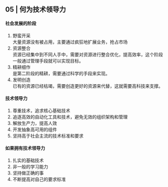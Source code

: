 ## 05 | 何为技术领导力
#### 社会发展的阶段
1. 野蛮开采  
大量资源没有被占用，主要通过疯狂地扩展业务，抢占市场
2. 资源整合  
资源已经集中到不同人手中，需要对资源进行整合优化，提高效率，这个阶段一般通过管理手段就可以实现目标。
3. 精耕细作  
是第二阶段的精耕，需要通过科学的手段来实现。
4. 发明创造  
已有的资源已经枯竭，需要创造更好的资源来代替，这就需要高科技来支撑。
#### 技术领导力
1. 尊重技术，追求核心基础技术
2. 追逐高效的自动化工具和技术，避免无效的组织架构和管理
3. 解放生产力，提高人效
4. 开发抽象高可用的组件
5. 坚持高于社会主流的技术标准和要求
#### 如果拥有技术领导力
1. 扎实的基础技术
2. 非一般的学习能力
3. 坚持做正确的事
4. 不断提高对自己的要求标准